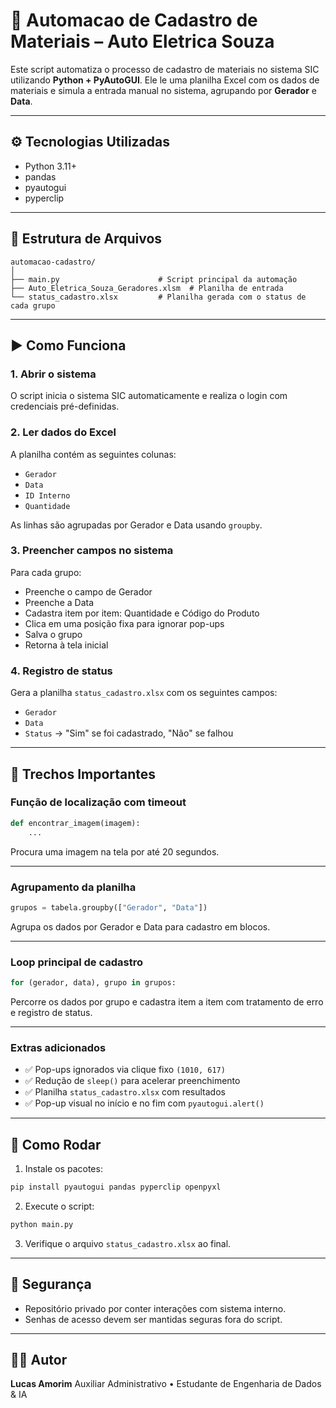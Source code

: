 # 📄 Automacao de Cadastro de Materiais – Auto Eletrica Souza

Este script automatiza o processo de cadastro de materiais no sistema SIC utilizando **Python + PyAutoGUI**. Ele le uma planilha Excel com os dados de materiais e simula a entrada manual no sistema, agrupando por **Gerador** e **Data**.

---

## ⚙️ Tecnologias Utilizadas

* Python 3.11+
* pandas
* pyautogui
* pyperclip

---

## 📂 Estrutura de Arquivos

```
automacao-cadastro/
│
├── main.py                      # Script principal da automação
├── Auto_Eletrica_Souza_Geradores.xlsm  # Planilha de entrada
└── status_cadastro.xlsx         # Planilha gerada com o status de cada grupo
```

---

## ▶️ Como Funciona

### 1. Abrir o sistema

O script inicia o sistema SIC automaticamente e realiza o login com credenciais pré-definidas.

### 2. Ler dados do Excel

A planilha contém as seguintes colunas:

* `Gerador`
* `Data`
* `ID Interno`
* `Quantidade`

As linhas são agrupadas por Gerador e Data usando `groupby`.

### 3. Preencher campos no sistema

Para cada grupo:

* Preenche o campo de Gerador
* Preenche a Data
* Cadastra item por item: Quantidade e Código do Produto
* Clica em uma posição fixa para ignorar pop-ups
* Salva o grupo
* Retorna à tela inicial

### 4. Registro de status

Gera a planilha `status_cadastro.xlsx` com os seguintes campos:

* `Gerador`
* `Data`
* `Status` → "Sim" se foi cadastrado, "Não" se falhou

---

## 📌 Trechos Importantes

### Função de localização com timeout

```python
def encontrar_imagem(imagem):
    ...
```

Procura uma imagem na tela por até 20 segundos.

---

### Agrupamento da planilha

```python
grupos = tabela.groupby(["Gerador", "Data"])
```

Agrupa os dados por Gerador e Data para cadastro em blocos.

---

### Loop principal de cadastro

```python
for (gerador, data), grupo in grupos:
```

Percorre os dados por grupo e cadastra item a item com tratamento de erro e registro de status.

---

### Extras adicionados

* ✅ Pop-ups ignorados via clique fixo `(1010, 617)`
* ✅ Redução de `sleep()` para acelerar preenchimento
* ✅ Planilha `status_cadastro.xlsx` com resultados
* ✅ Pop-up visual no início e no fim com `pyautogui.alert()`

---

## 🚀 Como Rodar

1. Instale os pacotes:

```bash
pip install pyautogui pandas pyperclip openpyxl
```

2. Execute o script:

```bash
python main.py
```

3. Verifique o arquivo `status_cadastro.xlsx` ao final.

---

## 🔐 Segurança

* Repositório privado por conter interações com sistema interno.
* Senhas de acesso devem ser mantidas seguras fora do script.

---

## 👨‍💼 Autor

**Lucas Amorim**
Auxiliar Administrativo • Estudante de Engenharia de Dados & IA
